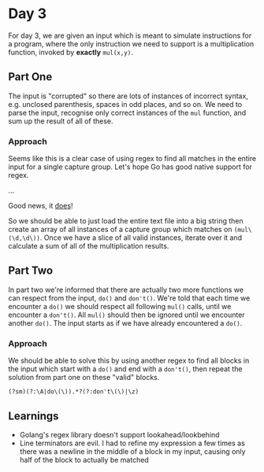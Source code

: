 # Day 3

For day 3, we are given an input which is meant to simulate instructions for a program, where the only instruction we need to support is a multiplication function, invoked by **exactly** `mul(x,y)`.

## Part One

The input is "corrupted" so there are lots of instances of incorrect syntax, e.g. unclosed parenthesis, spaces in odd places, and so on. We need to parse the input, recognise only correct instances of the `mul` function, and sum up the result of all of these.

### Approach

Seems like this is a clear case of using regex to find all matches in the entire input for a single capture group. Let's hope Go has good native support for regex.

...

Good news, it [does](https://gobyexample.com/regular-expressions)!

So we should be able to just load the entire text file into a big string then create an array of all instances of a capture group which matches on `(mul\(\d,\d\))`. Once we have a slice of all valid instances, iterate over it and calculate a sum of all of the multiplication results.

## Part Two

In part two we're informed that there are actually two more functions we can respect from the input, `do()` and `don't()`. We're told that each time we encounter a `do()` we should respect all following `mul()` calls, until we encounter a `don't()`. All `mul()` should then be ignored until we encounter another `do()`. The input starts as if we have already encountered a `do()`.

### Approach

We should be able to solve this by using another regex to find all blocks in the input which start with a `do()` and end with a `don't()`, then repeat the solution from part one on these "valid" blocks.

`(?sm)(?:\A|do\(\)).*?(?:don't\(\)|\z)`

## Learnings

- Golang's regex library doesn't support lookahead/lookbehind
- Line terminators are evil. I had to refine my expression a few times as there was a newline in the middle of a block in my input, causing only half of the block to actually be matched
